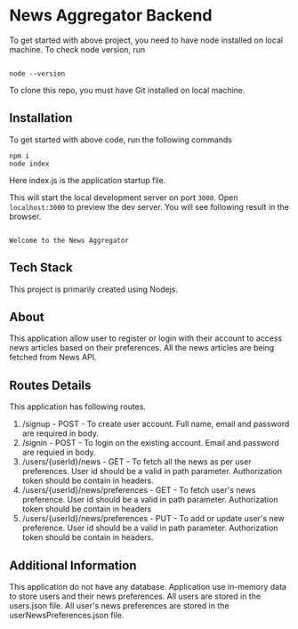 # News Aggregator Backend

To get started with above project, you need to have node installed on local machine. To check node version, run

```

node --version

```

To clone this repo, you must have Git installed on local machine.


## Installation

To get started with above code, run the following commands

```
npm i
node index

```

Here index.js is the application startup file.

This will start the local development server on port `3000`. Open `localhost:3000` to preview the dev server.
You will see following result in the browser.

```

Welcome to the News Aggregator

```


## Tech Stack

This project is primarily created using Nodejs.


## About 

This application allow user to register or login with their account to access news articles based on their preferences. All the news articles are being fetched from News API.  


## Routes Details 

This application has following routes. 

1. /signup - POST - To create user account. Full name, email and password are required in body.
2. /signin - POST - To login on the existing account. Email and password are requied in body.
3. /users/{userId}/news - GET - To fetch all the news as per user preferences. User id should be a valid in path parameter. Authorization token should be contain in headers.
4. /users/{userId}/news/preferences - GET - To fetch user's news preference. User id should be a valid in path parameter. Authorization token should be contain in headers
5. /users/{userId}/news/preferences - PUT - To add or update user's new preference. User id should be a valid in path parameter. Authorization token should be contain in headers.

## Additional Information 

This application do not have any database. Application use in-memory data to store users and their news preferences.
All users are stored in the users.json file.
All user's news preferences are stored in the userNewsPreferences.json file.
